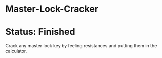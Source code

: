 # Master-Lock-Cracker

# Status: Finished

Crack any master lock key by feeling resistances and putting them in the calculator. 
